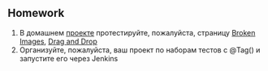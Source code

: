 ## Homework

1. В домашнем [проекте](https://the-internet.herokuapp.com/) протестируйте, пожалуйста, страницу [Broken Images](https://the-internet.herokuapp.com/broken_images), [Drag and Drop](https://the-internet.herokuapp.com/drag_and_drop)
2. Организуйте, пожалуйста, ваш проект по наборам тестов с @Tag() и запустите его через Jenkins